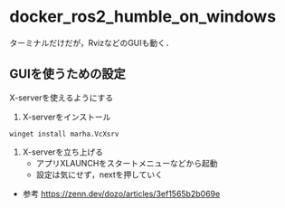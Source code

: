 # docker_ros2_humble_on_windows
ターミナルだけだが，RvizなどのGUIも動く．

## GUIを使うための設定
X-serverを使えるようにする

1. X-serverをインストール
```
winget install marha.VcXsrv
```
1. X-serverを立ち上げる
    - アプリXLAUNCHをスタートメニューなどから起動
    - 設定は気にせず，nextを押していく

- 参考
https://zenn.dev/dozo/articles/3ef1565b2b069e